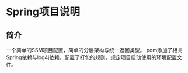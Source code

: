 # Spring项目说明

## 简介
一个简单的SSM项目配置，简单的分层架构与统一返回类型。
pom添加了相关Spring依赖与log4j依赖，配置了打包的规则，规定项目启动使用的环境配置文件。
